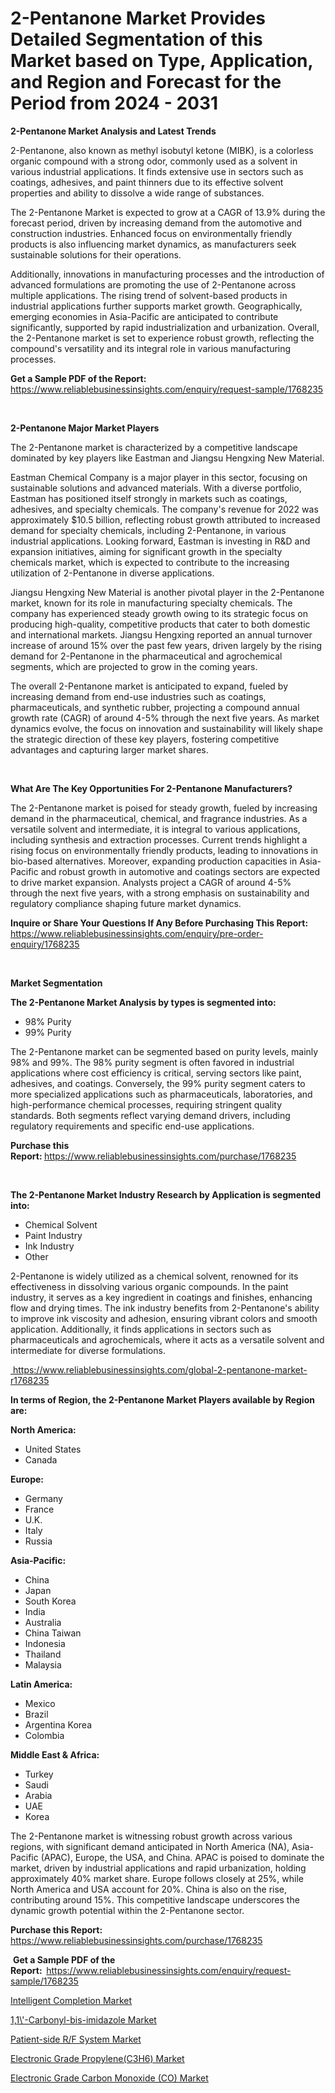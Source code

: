 <p><h1>2-Pentanone Market Provides Detailed Segmentation of this Market based on Type, Application, and Region and Forecast for the Period from 2024 - 2031</h1></p><p><strong>2-Pentanone Market Analysis and Latest Trends</strong></p>
<p><p>2-Pentanone, also known as methyl isobutyl ketone (MIBK), is a colorless organic compound with a strong odor, commonly used as a solvent in various industrial applications. It finds extensive use in sectors such as coatings, adhesives, and paint thinners due to its effective solvent properties and ability to dissolve a wide range of substances.</p><p>The 2-Pentanone Market is expected to grow at a CAGR of 13.9% during the forecast period, driven by increasing demand from the automotive and construction industries. Enhanced focus on environmentally friendly products is also influencing market dynamics, as manufacturers seek sustainable solutions for their operations. </p><p>Additionally, innovations in manufacturing processes and the introduction of advanced formulations are promoting the use of 2-Pentanone across multiple applications. The rising trend of solvent-based products in industrial applications further supports market growth. Geographically, emerging economies in Asia-Pacific are anticipated to contribute significantly, supported by rapid industrialization and urbanization. Overall, the 2-Pentanone market is set to experience robust growth, reflecting the compound's versatility and its integral role in various manufacturing processes.</p></p>
<p><strong>Get a Sample PDF of the Report:&nbsp;</strong> <a href="https://www.reliablebusinessinsights.com/enquiry/request-sample/1768235?utm_campaign=1138&utm_medium=2&utm_source=Github&utm_content=ia&utm_term=13102024&utm_id=2-pentanone">https://www.reliablebusinessinsights.com/enquiry/request-sample/1768235</a></p>
<p>&nbsp;</p>
<p><strong>2-Pentanone Major Market Players</strong></p>
<p><p>The 2-Pentanone market is characterized by a competitive landscape dominated by key players like Eastman and Jiangsu Hengxing New Material. </p><p>Eastman Chemical Company is a major player in this sector, focusing on sustainable solutions and advanced materials. With a diverse portfolio, Eastman has positioned itself strongly in markets such as coatings, adhesives, and specialty chemicals. The company's revenue for 2022 was approximately $10.5 billion, reflecting robust growth attributed to increased demand for specialty chemicals, including 2-Pentanone, in various industrial applications. Looking forward, Eastman is investing in R&D and expansion initiatives, aiming for significant growth in the specialty chemicals market, which is expected to contribute to the increasing utilization of 2-Pentanone in diverse applications.</p><p>Jiangsu Hengxing New Material is another pivotal player in the 2-Pentanone market, known for its role in manufacturing specialty chemicals. The company has experienced steady growth owing to its strategic focus on producing high-quality, competitive products that cater to both domestic and international markets. Jiangsu Hengxing reported an annual turnover increase of around 15% over the past few years, driven largely by the rising demand for 2-Pentanone in the pharmaceutical and agrochemical segments, which are projected to grow in the coming years.</p><p>The overall 2-Pentanone market is anticipated to expand, fueled by increasing demand from end-use industries such as coatings, pharmaceuticals, and synthetic rubber, projecting a compound annual growth rate (CAGR) of around 4-5% through the next five years. As market dynamics evolve, the focus on innovation and sustainability will likely shape the strategic direction of these key players, fostering competitive advantages and capturing larger market shares.</p></p>
<p>&nbsp;</p>
<p><strong>What Are The Key Opportunities For 2-Pentanone Manufacturers?</strong></p>
<p><p>The 2-Pentanone market is poised for steady growth, fueled by increasing demand in the pharmaceutical, chemical, and fragrance industries. As a versatile solvent and intermediate, it is integral to various applications, including synthesis and extraction processes. Current trends highlight a rising focus on environmentally friendly products, leading to innovations in bio-based alternatives. Moreover, expanding production capacities in Asia-Pacific and robust growth in automotive and coatings sectors are expected to drive market expansion. Analysts project a CAGR of around 4-5% through the next five years, with a strong emphasis on sustainability and regulatory compliance shaping future market dynamics.</p></p>
<p><strong>Inquire or Share Your Questions If Any Before Purchasing This Report:</strong> <a href="https://www.reliablebusinessinsights.com/enquiry/pre-order-enquiry/1768235?utm_campaign=1138&utm_medium=2&utm_source=Github&utm_content=ia&utm_term=13102024&utm_id=2-pentanone">https://www.reliablebusinessinsights.com/enquiry/pre-order-enquiry/1768235</a></p>
<p>&nbsp;</p>
<p><strong>Market Segmentation</strong></p>
<p><strong>The 2-Pentanone Market Analysis by types is segmented into:</strong></p>
<p><ul><li>98% Purity</li><li>99% Purity</li></ul></p>
<p><p>The 2-Pentanone market can be segmented based on purity levels, mainly 98% and 99%. The 98% purity segment is often favored in industrial applications where cost efficiency is critical, serving sectors like paint, adhesives, and coatings. Conversely, the 99% purity segment caters to more specialized applications such as pharmaceuticals, laboratories, and high-performance chemical processes, requiring stringent quality standards. Both segments reflect varying demand drivers, including regulatory requirements and specific end-use applications.</p></p>
<p><strong>Purchase this Report:&nbsp;</strong><a href="https://www.reliablebusinessinsights.com/purchase/1768235?utm_campaign=1138&utm_medium=2&utm_source=Github&utm_content=ia&utm_term=13102024&utm_id=2-pentanone">https://www.reliablebusinessinsights.com/purchase/1768235</a></p>
<p>&nbsp;</p>
<p><strong>The 2-Pentanone Market Industry Research by Application is segmented into:</strong></p>
<p><ul><li>Chemical Solvent</li><li>Paint Industry</li><li>Ink Industry</li><li>Other</li></ul></p>
<p><p>2-Pentanone is widely utilized as a chemical solvent, renowned for its effectiveness in dissolving various organic compounds. In the paint industry, it serves as a key ingredient in coatings and finishes, enhancing flow and drying times. The ink industry benefits from 2-Pentanone's ability to improve ink viscosity and adhesion, ensuring vibrant colors and smooth application. Additionally, it finds applications in sectors such as pharmaceuticals and agrochemicals, where it acts as a versatile solvent and intermediate for diverse formulations.</p></p>
<p><a href="https://www.reliablebusinessinsights.com/global-2-pentanone-market-r1768235?utm_campaign=1138&utm_medium=2&utm_source=Github&utm_content=ia&utm_term=13102024&utm_id=2-pentanone">&nbsp;https://www.reliablebusinessinsights.com/global-2-pentanone-market-r1768235</a></p>
<p><strong>In terms of Region, the 2-Pentanone Market Players available by Region are:</strong></p>
<p>
    <p> <strong> North America: </strong>
        <ul>
            <li>United States</li>
            <li>Canada</li>
        </ul>
        </p> 
    <p> <strong> Europe: </strong>
        <ul>
            <li>Germany</li>
            <li>France</li>
            <li>U.K.</li>
            <li>Italy</li>
            <li>Russia</li>
        </ul>
        </p> 
    <p> <strong> Asia-Pacific: </strong>
        <ul>
            <li>China</li>
            <li>Japan</li>
            <li>South Korea</li>
            <li>India</li>
            <li>Australia</li>
            <li>China Taiwan</li>
            <li>Indonesia</li>
            <li>Thailand</li>
            <li>Malaysia</li>
        </ul>
        </p> 
    <p> <strong> Latin America: </strong>
        <ul>
            <li>Mexico</li>
            <li>Brazil</li>
            <li>Argentina Korea</li>
            <li>Colombia</li>
        </ul>
        </p> 
    <p> <strong> Middle East & Africa: </strong>
        <ul>
            <li>Turkey</li>
            <li>Saudi</li>
            <li>Arabia</li>
            <li>UAE</li>
            <li>Korea</li>
        </ul>
    </p>
    </p>
<p><p>The 2-Pentanone market is witnessing robust growth across various regions, with significant demand anticipated in North America (NA), Asia-Pacific (APAC), Europe, the USA, and China. APAC is poised to dominate the market, driven by industrial applications and rapid urbanization, holding approximately 40% market share. Europe follows closely at 25%, while North America and USA account for 20%. China is also on the rise, contributing around 15%. This competitive landscape underscores the dynamic growth potential within the 2-Pentanone sector.</p></p>
<p><strong>Purchase this Report: </strong><a href="https://www.reliablebusinessinsights.com/purchase/1768235?utm_campaign=1138&utm_medium=2&utm_source=Github&utm_content=ia&utm_term=13102024&utm_id=2-pentanone">https://www.reliablebusinessinsights.com/purchase/1768235</a></p>
<p>&nbsp;<strong>Get a Sample PDF of the Report:&nbsp;&nbsp;</strong><a href="https://www.reliablebusinessinsights.com/enquiry/request-sample/1768235?utm_campaign=1138&utm_medium=2&utm_source=Github&utm_content=ia&utm_term=13102024&utm_id=2-pentanone">https://www.reliablebusinessinsights.com/enquiry/request-sample/1768235</a></p>
<p><strong></strong></p>
<p><p><a href="https://issuu.com/reportprime-2/docs/intelligent-completion-market-size-_8cbe89ae0ed4a1?utm_campaign=1138&utm_medium=2&utm_source=Github&utm_content=ia&utm_term=13102024&utm_id=2-pentanone">Intelligent Completion Market</a></p><p><a href="https://github.com/boringzqthorperec/Market-Research-Report-List-1/blob/main/11-carbonyl-bis-imidazole-market.md?utm_campaign=1138&utm_medium=2&utm_source=Github&utm_content=ia&utm_term=13102024&utm_id=2-pentanone">1,1\'-Carbonyl-bis-imidazole Market</a></p><p><a href="https://github.com/cecilahoi7/Market-Research-Report-List-1/blob/main/patient-side-rf-system-market.md?utm_campaign=1138&utm_medium=2&utm_source=Github&utm_content=ia&utm_term=13102024&utm_id=2-pentanone">Patient-side R/F System Market</a></p><p><a href="https://www.linkedin.com/pulse/strategic-forecast-electronic-grade-propylenec3h6-market-growth-sl6mf?utm_campaign=1138&utm_medium=2&utm_source=Github&utm_content=ia&utm_term=13102024&utm_id=2-pentanone">Electronic Grade Propylene(C3H6) Market</a></p><p><a href="https://www.linkedin.com/pulse/regulatory-landscape-its-influence-global-electronic-grade-carbon-41l6f?utm_campaign=1138&utm_medium=2&utm_source=Github&utm_content=ia&utm_term=13102024&utm_id=2-pentanone">Electronic Grade Carbon Monoxide (CO) Market</a></p></p>